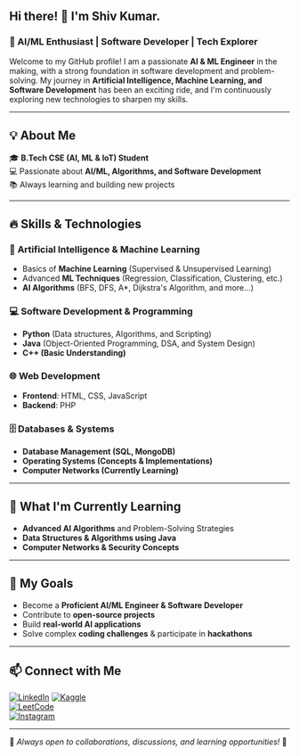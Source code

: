 ## Hi there! 👋 I'm Shiv Kumar.

### 🚀 AI/ML Enthusiast | Software Developer | Tech Explorer

Welcome to my GitHub profile! I am a passionate **AI & ML Engineer** in the making, with a strong foundation in software development and problem-solving. My journey in **Artificial Intelligence, Machine Learning, and Software Development** has been an exciting ride, and I'm continuously exploring new technologies to sharpen my skills.  

---

## 💡 About Me
🎓 **B.Tech CSE (AI, ML & IoT) Student**  
💻 Passionate about **AI/ML, Algorithms, and Software Development**  
📚 Always learning and building new projects  

---

## 🔥 Skills & Technologies

### 🤖 **Artificial Intelligence & Machine Learning**
- Basics of **Machine Learning** (Supervised & Unsupervised Learning)
- Advanced **ML Techniques** (Regression, Classification, Clustering, etc.)
- **AI Algorithms** (BFS, DFS, A*, Dijkstra's Algorithm, and more...)

### 💻 **Software Development & Programming**
- **Python** (Data structures, Algorithms, and Scripting)
- **Java** (Object-Oriented Programming, DSA, and System Design)
- **C++ (Basic Understanding)**

### 🌐 **Web Development**
- **Frontend**: HTML, CSS, JavaScript
- **Backend**: PHP

### 🗄️ **Databases & Systems**
- **Database Management (SQL, MongoDB)**
- **Operating Systems (Concepts & Implementations)**
- **Computer Networks (Currently Learning)**

---

## 📌 What I'm Currently Learning
- **Advanced AI Algorithms** and Problem-Solving Strategies
- **Data Structures & Algorithms using Java**
- **Computer Networks & Security Concepts**

---

## 🚀 My Goals
- Become a **Proficient AI/ML Engineer & Software Developer**
- Contribute to **open-source projects**
- Build **real-world AI applications**
- Solve complex **coding challenges** & participate in **hackathons**

---

## 📫 Connect with Me
[![LinkedIn](https://img.shields.io/badge/LinkedIn-Connect-blue?style=flat-square&logo=linkedin)](https://www.linkedin.com/in/shiv-kumar-95777a273/)
[![Kaggle](https://img.shields.io/badge/Kaggle-Profile-blue?style=flat-square&logo=kaggle)](https://www.kaggle.com/shivkumar14)  
[![LeetCode](https://img.shields.io/badge/LeetCode-Profile-orange?style=flat-square&logo=leetcode)](https://leetcode.com/u/Sk_Shivu/)  
[![Instagram](https://img.shields.io/badge/Instagram-Follow-pink?style=flat-square&logo=instagram)](https://www.instagram.com/shivaji0837/) 

---

📌 *Always open to collaborations, discussions, and learning opportunities!* 🚀
